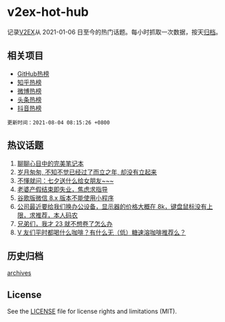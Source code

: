 # v2ex-hot-hub

 记录[V2EX](https://www.v2ex.com/)从 2021-01-06 日至今的热门话题。每小时抓取一次数据，按天[归档](archives)。
 
 ## 相关项目

- [GitHub热榜](https://github.com/snaildev/github-hot-hub)
- [知乎热榜](https://github.com/snaildev/zhihu-hot-hub)
- [微博热榜](https://github.com/snaildev/weibo-hot-hub)
- [头条热榜](https://github.com/snaildev/toutiao-hot-hub)
- [抖音热榜](https://github.com/snaildev/douyin-hot-hub)


 `更新时间：2021-08-04 08:15:26 +0800`

## 热议话题

1. [聊聊心目中的完美笔记本](https://www.v2ex.com/t/793294)
1. [岁月匆匆, 不知不觉已经过了而立之年, 却没有立起来](https://www.v2ex.com/t/793361)
1. [不懂就问：七夕送什么给女朋友~~~](https://www.v2ex.com/t/793325)
1. [老婆产假结束即失业，焦虑求指导](https://www.v2ex.com/t/793351)
1. [谷歌版微信 8.x 版本不能使用小程序](https://www.v2ex.com/t/793283)
1. [公司最近要给我们换办公设备，显示器的价格大概在 8k，键盘鼠标没有上限，求推荐，本人码农](https://www.v2ex.com/t/793314)
1. [兄弟们，我才 23 就不想卷了怎么办](https://www.v2ex.com/t/793407)
1. [V 友们平时都喝什么咖啡？有什么无（低）糖速溶咖啡推荐么？](https://www.v2ex.com/t/793386)

## 历史归档

[archives](archives)

## License

See the [LICENSE](LICENSE) file for license rights and limitations (MIT).
